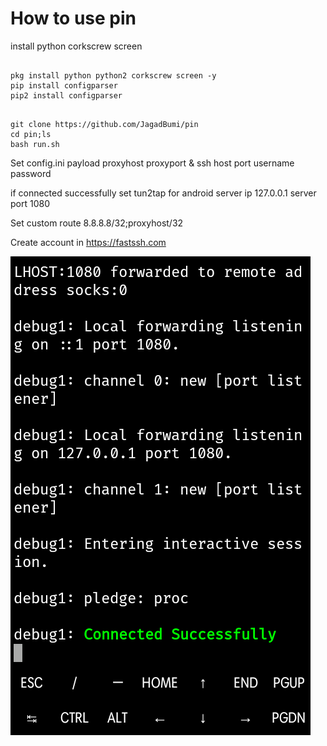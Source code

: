 # How to use pin

install python corkscrew screen

<pre><code>
pkg install python python2 corkscrew screen -y
pip install configparser
pip2 install configparser
</code></pre>

<pre><code>
git clone https://github.com/JagadBumi/pin
cd pin;ls
bash run.sh
</code></pre>

Set config.ini payload proxyhost proxyport & ssh host port username password

if connected successfully set tun2tap for android
server ip 127.0.0.1
server port 1080

Set custom route 8.8.8.8/32;proxyhost/32

Create account in https://fastssh.com

<img src="https://github.com/JagadBumi/pin/blob/main/Screenshot_2022-12-09-00-39-36-1.png"/>
